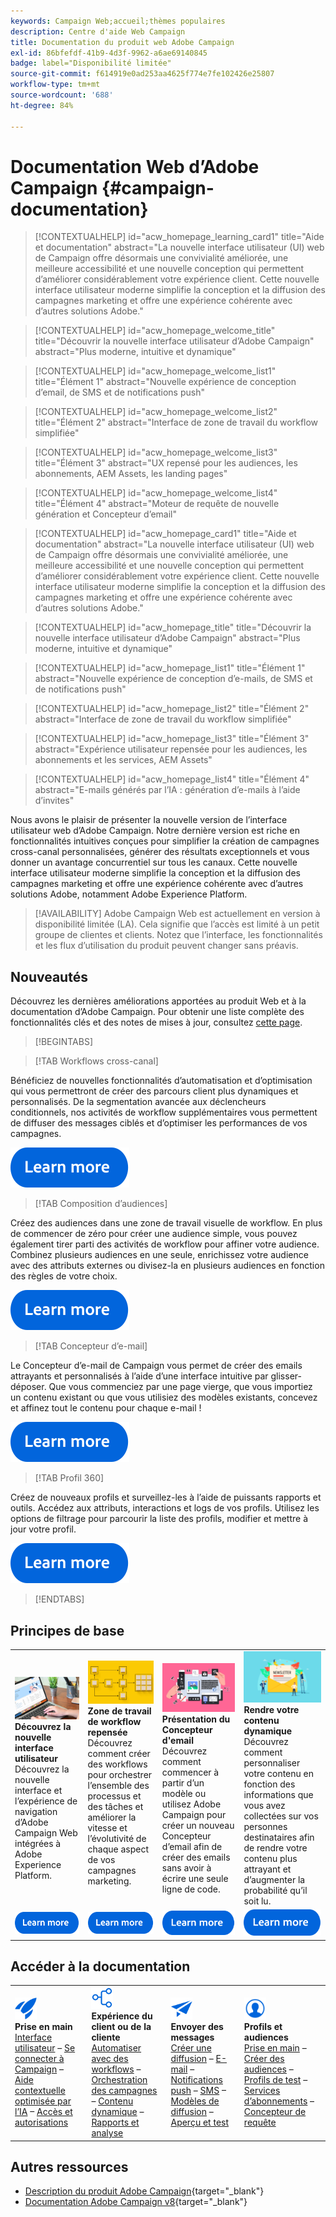 ```yaml
---
keywords: Campaign Web;accueil;thèmes populaires
description: Centre d'aide Web Campaign
title: Documentation du produit web Adobe Campaign
exl-id: 86bfefdf-41b9-4d3f-9962-a6ae69140845
badge: label="Disponibilité limitée"
source-git-commit: f614919e0ad253aa4625f774e7fe102426e25807
workflow-type: tm+mt
source-wordcount: '688'
ht-degree: 84%

---
```


# Documentation Web d’Adobe Campaign {#campaign-documentation}

>[!CONTEXTUALHELP]
>id="acw_homepage_learning_card1"
>title="Aide et documentation"
>abstract="La nouvelle interface utilisateur (UI) web de Campaign offre désormais une convivialité améliorée, une meilleure accessibilité et une nouvelle conception qui permettent d’améliorer considérablement votre expérience client. Cette nouvelle interface utilisateur moderne simplifie la conception et la diffusion des campagnes marketing et offre une expérience cohérente avec d’autres solutions Adobe."

>[!CONTEXTUALHELP]
>id="acw_homepage_welcome_title"
>title="Découvrir la nouvelle interface utilisateur d’Adobe Campaign"
>abstract="Plus moderne, intuitive et dynamique"

>[!CONTEXTUALHELP]
>id="acw_homepage_welcome_list1"
>title="Élément 1"
>abstract="Nouvelle expérience de conception d’email, de SMS et de notifications push"

>[!CONTEXTUALHELP]
>id="acw_homepage_welcome_list2"
>title="Élément 2"
>abstract="Interface de zone de travail du workflow simplifiée"

>[!CONTEXTUALHELP]
>id="acw_homepage_welcome_list3"
>title="Élément 3"
>abstract="UX repensé pour les audiences, les abonnements, AEM Assets, les landing pages"

>[!CONTEXTUALHELP]
>id="acw_homepage_welcome_list4"
>title="Élément 4"
>abstract="Moteur de requête de nouvelle génération et Concepteur d’email"

<!--
>[!CONTEXTUALHELP]
>id="acw_homepage_welcome_list5"
>title="Item 5"
>abstract="Additional Item"-->

<!-- TO REMOVE BELOW-->

>[!CONTEXTUALHELP]
>id="acw_homepage_card1"
>title="Aide et documentation"
>abstract="La nouvelle interface utilisateur (UI) web de Campaign offre désormais une convivialité améliorée, une meilleure accessibilité et une nouvelle conception qui permettent d’améliorer considérablement votre expérience client. Cette nouvelle interface utilisateur moderne simplifie la conception et la diffusion des campagnes marketing et offre une expérience cohérente avec d’autres solutions Adobe."

>[!CONTEXTUALHELP]
>id="acw_homepage_title"
>title="Découvrir la nouvelle interface utilisateur d’Adobe Campaign"
>abstract="Plus moderne, intuitive et dynamique"

>[!CONTEXTUALHELP]
>id="acw_homepage_list1"
>title="Élément 1"
>abstract="Nouvelle expérience de conception d’e-mails, de SMS et de notifications push"

>[!CONTEXTUALHELP]
>id="acw_homepage_list2"
>title="Élément 2"
>abstract="Interface de zone de travail du workflow simplifiée"

>[!CONTEXTUALHELP]
>id="acw_homepage_list3"
>title="Élément 3"
>abstract="Expérience utilisateur repensée pour les audiences, les abonnements et les services, AEM Assets"

>[!CONTEXTUALHELP]
>id="acw_homepage_list4"
>title="Élément 4"
>abstract="E-mails générés par l’IA : génération d’e-mails à l’aide d’invites"

<!--TO REMOVE ABOVE-->

Nous avons le plaisir de présenter la nouvelle version de l’interface utilisateur web d’Adobe Campaign. Notre dernière version est riche en fonctionnalités intuitives conçues pour simplifier la création de campagnes cross-canal personnalisées, générer des résultats exceptionnels et vous donner un avantage concurrentiel sur tous les canaux. Cette nouvelle interface utilisateur moderne simplifie la conception et la diffusion des campagnes marketing et offre une expérience cohérente avec d’autres solutions Adobe, notamment Adobe Experience Platform.

>[!AVAILABILITY]
> Adobe Campaign Web est actuellement en version à disponibilité limitée (LA). Cela signifie que l’accès est limité à un petit groupe de clientes et clients. Notez que l’interface, les fonctionnalités et les flux d’utilisation du produit peuvent changer sans préavis.

## Nouveautés

Découvrez les dernières améliorations apportées au produit Web et à la documentation d’Adobe Campaign. Pour obtenir une liste complète des fonctionnalités clés et des notes de mises à jour, consultez [cette page](rn/whats-new.md).

>[!BEGINTABS]

>[!TAB Workflows cross-canal]

Bénéficiez de nouvelles fonctionnalités d’automatisation et d’optimisation qui vous permettront de créer des parcours client plus dynamiques et personnalisés. De la segmentation avancée aux déclencheurs conditionnels, nos activités de workflow supplémentaires vous permettent de diffuser des messages ciblés et d’optimiser les performances de vos campagnes.

[![image](assets/do-not-localize/learn-more-button.svg)](workflows/gs-workflows.md)

>[!TAB Composition d’audiences]

Créez des audiences dans une zone de travail visuelle de workflow. En plus de commencer de zéro pour créer une audience simple, vous pouvez également tirer parti des activités de workflow pour affiner votre audience. Combinez plusieurs audiences en une seule, enrichissez votre audience avec des attributs externes ou divisez-la en plusieurs audiences en fonction des règles de votre choix.

[![image](assets/do-not-localize/learn-more-button.svg)](audience/create-audience.md)

>[!TAB Concepteur d’e-mail]

Le Concepteur d’e-mail de Campaign vous permet de créer des emails attrayants et personnalisés à l’aide d’une interface intuitive par glisser-déposer. Que vous commenciez par une page vierge, que vous importiez un contenu existant ou que vous utilisiez des modèles existants, concevez et affinez tout le contenu pour chaque e-mail !

[![image](assets/do-not-localize/learn-more-button.svg)](email/get-started-email-designer.md)

>[!TAB Profil 360]

Créez de nouveaux profils et surveillez-les à l’aide de puissants rapports et outils. Accédez aux attributs, interactions et logs de vos profils. Utilisez les options de filtrage pour parcourir la liste des profils, modifier et mettre à jour votre profil.

[![image](assets/do-not-localize/learn-more-button.svg)](audience/gs-audiences-recipients.md)

>[!ENDTABS]

## Principes de base

<table style="table-layout:fixed">
  <tr style="border: 0;">
    <td>
    <a href="get-started/user-interface.md"><img src="assets/do-not-localize/menu-ui.jpeg"></a>
    <div><strong>Découvrez la nouvelle interface utilisateur</strong><br/>Découvrez la nouvelle interface et l’expérience de navigation d’Adobe Campaign Web intégrées à Adobe Experience Platform.</div>
    </td>
    <td>
    <a href="workflows/gs-workflows.md"><img src="assets/do-not-localize/menu-workflows.jpeg"></a>
    <div><strong>Zone de travail de workflow repensée</strong><br/> Découvrez comment créer des workflows pour orchestrer l’ensemble des processus et des tâches et améliorer la vitesse et l’évolutivité de chaque aspect de vos campagnes marketing.</div><br/>
    </td>
    <td>
    <a href="email/get-started-email-designer.md"><img src="assets/do-not-localize/menu-email.png"></a>
    <div><strong>Présentation du Concepteur d'email</strong><br/>Découvrez comment commencer à partir d’un modèle ou utilisez Adobe Campaign pour créer un nouveau Concepteur d’email afin de créer des emails sans avoir à écrire une seule ligne de code.
    </div></td>
    <td>
    <a href="personalization/gs-personalization.md"><img src="assets/do-not-localize/menu-dynamic.png"></a>
    <div><strong>Rendre votre contenu dynamique</strong><br/> Découvrez comment personnaliser votre contenu en fonction des informations que vous avez collectées sur vos personnes destinataires afin de rendre votre contenu plus attrayant et d’augmenter la probabilité qu’il soit lu.</div>
    </td>
  </tr>
  <tr style="border: 0;">
    <td align="center"><a href="get-started/user-interface.md"><img src="assets/do-not-localize/learn-more-button.svg"></a></td>
    <td align="center"><a href="workflows/gs-workflows.md"><img src="assets/do-not-localize/learn-more-button.svg"></a></td>
    <td align="center"><a href="email/get-started-email-designer.md"><img src="assets/do-not-localize/learn-more-button.svg"></a></td>
    <td align="center"><a href="personalization/gs-personalization.md"><img src="assets/do-not-localize/learn-more-button.svg"></a></td>
    </tr>
</table>

## Accéder à la documentation

<table style="table-layout:auto">
  <tr style="border: 0;">
    <td>
      <img src="assets/do-not-localize/icon-start.svg" width="35px">
<br/>
<strong>Prise en main</strong><br/> <a href="get-started/user-interface.md">Interface utilisateur</a> – <a href="get-started/connect-to-campaign.md">Se connecter à Campaign</a> – <a href="get-started/using-ai.md">Aide contextuelle optimisée par l’IA</a> – <a href="get-started/permissions.md">Accès et autorisations</a>
    </td>
    <td>
      <img src="assets/do-not-localize/icon-experience.svg" width="35px">
<br/>
<strong>Expérience du client ou de la cliente</strong><br/> <a href="workflows/gs-workflows.md" target="_blank">Automatiser avec des workflows</a> – <a href="campaigns/gs-campaigns.md" target="_blank">Orchestration des campagnes</a> – <a href="personalization/gs-personalization.md">Contenu dynamique</a> – <a href="reporting/gs-reports.md">Rapports et analyse</a>
    </td>
    <td>
      <img src="assets/do-not-localize/icon-message.svg" width="35px">
<br/>
<strong>Envoyer des messages</strong><br/> <a href="msg/gs-deliveries.md">Créer une diffusion</a> – <a href="email/create-email.md">E-mail</a> – <a href="push/gs-push.md">Notifications push</a> – <a href="sms/gs-sms.md">SMS</a> – <a href="msg/delivery-template.md">Modèles de diffusion</a> – <a href="preview-test/preview-test.md">Aperçu et test</a> 
    </td>
    <td>
      <img src="assets/do-not-localize/icon_profile.svg" width="35px">
<br/>
<strong>Profils et audiences</strong><br/> <a href="audience/gs-audiences-recipients.md">Prise en main</a> – <a href="audience/create-audience.md">Créer des audiences</a> – <a href="audience/test-profiles.md">Profils de test</a> – <a href="audience/manage-services.md">Services d’abonnements</a> – <a href="query/query-modeler-overview.md">Concepteur de requête</a>
    </td>
  </tr>
</table>

## Autres ressources

* [Description du produit Adobe Campaign](https://helpx.adobe.com/fr/legal/product-descriptions/adobe-campaign-managed-cloud-services.html){target="_blank"}
* [Documentation Adobe Campaign v8](https://experienceleague.adobe.com/docs/campaign-v8.html?lang=fr){target="_blank"}
